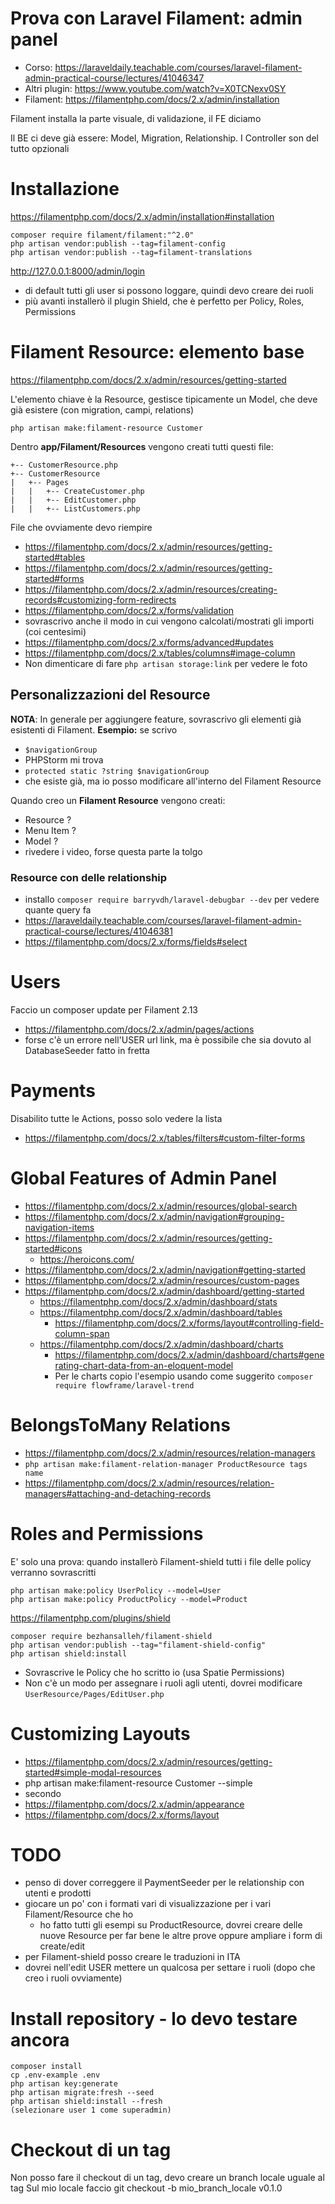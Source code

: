 # Prova con Laravel Filament: admin panel
- Corso: https://laraveldaily.teachable.com/courses/laravel-filament-admin-practical-course/lectures/41046347
- Altri plugin: https://www.youtube.com/watch?v=X0TCNexv0SY
- Filament: https://filamentphp.com/docs/2.x/admin/installation

Filament installa la parte visuale, di validazione, il FE diciamo

Il BE ci deve già essere: Model, Migration, Relationship. I Controller son del tutto opzionali


# Installazione
https://filamentphp.com/docs/2.x/admin/installation#installation
```injectablephp
composer require filament/filament:"^2.0"
php artisan vendor:publish --tag=filament-config
php artisan vendor:publish --tag=filament-translations
```

http://127.0.0.1:8000/admin/login
- di default tutti gli user si possono loggare, quindi devo creare dei ruoli
- più avanti installerò il plugin Shield, che è perfetto per Policy, Roles, Permissions


# Filament Resource: elemento base
https://filamentphp.com/docs/2.x/admin/resources/getting-started

L'elemento chiave è la Resource, gestisce tipicamente un Model, che deve già esistere (con migration, campi, relations)
```
php artisan make:filament-resource Customer
```

Dentro **app/Filament/Resources** vengono creati tutti questi file:
```injectablephp
+-- CustomerResource.php
+-- CustomerResource
|   +-- Pages
|   |   +-- CreateCustomer.php
|   |   +-- EditCustomer.php
|   |   +-- ListCustomers.php
```

File che ovviamente devo riempire
- https://filamentphp.com/docs/2.x/admin/resources/getting-started#tables
- https://filamentphp.com/docs/2.x/admin/resources/getting-started#forms
- https://filamentphp.com/docs/2.x/admin/resources/creating-records#customizing-form-redirects
- https://filamentphp.com/docs/2.x/forms/validation
- sovrascrivo anche il modo in cui vengono calcolati/mostrati gli importi (coi centesimi)
- https://filamentphp.com/docs/2.x/forms/advanced#updates
- https://filamentphp.com/docs/2.x/tables/columns#image-column
- Non dimenticare di fare `php artisan storage:link` per vedere le foto


## Personalizzazioni del Resource 
**NOTA**: In generale per aggiungere feature, sovrascrivo gli elementi già esistenti di Filament.
**Esempio:** se scrivo
- `$navigationGroup`
- PHPStorm mi trova
- `protected static ?string $navigationGroup`
- che esiste già, ma io posso modificare all'interno del Filament Resource

Quando creo un **Filament Resource** vengono creati:
- Resource ?
- Menu Item ?
- Model ?
- rivedere i video, forse questa parte la tolgo


### Resource con delle relationship
- installo `composer require barryvdh/laravel-debugbar --dev` per vedere quante query fa
- https://laraveldaily.teachable.com/courses/laravel-filament-admin-practical-course/lectures/41046381
- https://filamentphp.com/docs/2.x/forms/fields#select

# Users
Faccio un composer update per Filament 2.13
- https://filamentphp.com/docs/2.x/admin/pages/actions
- forse c'è un errore nell'USER url link, ma è possibile che sia dovuto al DatabaseSeeder fatto in fretta

# Payments
Disabilito tutte le Actions, posso solo vedere la lista
- https://filamentphp.com/docs/2.x/tables/filters#custom-filter-forms

# Global Features of Admin Panel
- https://filamentphp.com/docs/2.x/admin/resources/global-search
- https://filamentphp.com/docs/2.x/admin/navigation#grouping-navigation-items
- https://filamentphp.com/docs/2.x/admin/resources/getting-started#icons
  - https://heroicons.com/
- https://filamentphp.com/docs/2.x/admin/navigation#getting-started
- https://filamentphp.com/docs/2.x/admin/resources/custom-pages
- https://filamentphp.com/docs/2.x/admin/dashboard/getting-started
  - https://filamentphp.com/docs/2.x/admin/dashboard/stats
  - https://filamentphp.com/docs/2.x/admin/dashboard/tables
    - https://filamentphp.com/docs/2.x/forms/layout#controlling-field-column-span
  - https://filamentphp.com/docs/2.x/admin/dashboard/charts
    - https://filamentphp.com/docs/2.x/admin/dashboard/charts#generating-chart-data-from-an-eloquent-model
    - Per le charts copio l'esempio usando come suggerito `composer require flowframe/laravel-trend`

# BelongsToMany Relations
- https://filamentphp.com/docs/2.x/admin/resources/relation-managers
- `php artisan make:filament-relation-manager ProductResource tags name`
- https://filamentphp.com/docs/2.x/admin/resources/relation-managers#attaching-and-detaching-records

# Roles and Permissions
E' solo una prova: quando installerò Filament-shield tutti i file delle policy verranno sovrascritti
```injectablephp
php artisan make:policy UserPolicy --model=User
php artisan make:policy ProductPolicy --model=Product
```

https://filamentphp.com/plugins/shield
```injectablephp
composer require bezhansalleh/filament-shield
php artisan vendor:publish --tag="filament-shield-config"
php artisan shield:install
```
- Sovrascrive le Policy che ho scritto io (usa Spatie Permissions)
- Non c'è un modo per assegnare i ruoli agli utenti, dovrei modificare `UserResource/Pages/EditUser.php`


# Customizing Layouts
- https://filamentphp.com/docs/2.x/admin/resources/getting-started#simple-modal-resources
- php artisan make:filament-resource Customer --simple
- secondo
- https://filamentphp.com/docs/2.x/admin/appearance
- https://filamentphp.com/docs/2.x/forms/layout

# TODO
- penso di dover correggere il PaymentSeeder per le relationship con utenti e prodotti
- giocare un po' con i formati vari di visualizzazione per i vari Filament/Resource che ho
  - ho fatto tutti gli esempi su ProductResource, dovrei creare delle nuove Resource per far bene le altre prove oppure ampliare i form di create/edit
- per Filament-shield posso creare le traduzioni in ITA
- dovrei nell'edit USER mettere un qualcosa per settare i ruoli (dopo che creo i ruoli ovviamente)

# Install repository - lo devo testare ancora
```injectablephp
composer install
cp .env-example .env
php artisan key:generate
php artisan migrate:fresh --seed
php artisan shield:install --fresh
(selezionare user 1 come superadmin)
```


# Checkout di un tag
Non posso fare il checkout di un tag, devo creare un branch locale uguale al tag
Sul mio locale faccio git checkout -b mio_branch_locale v0.1.0
